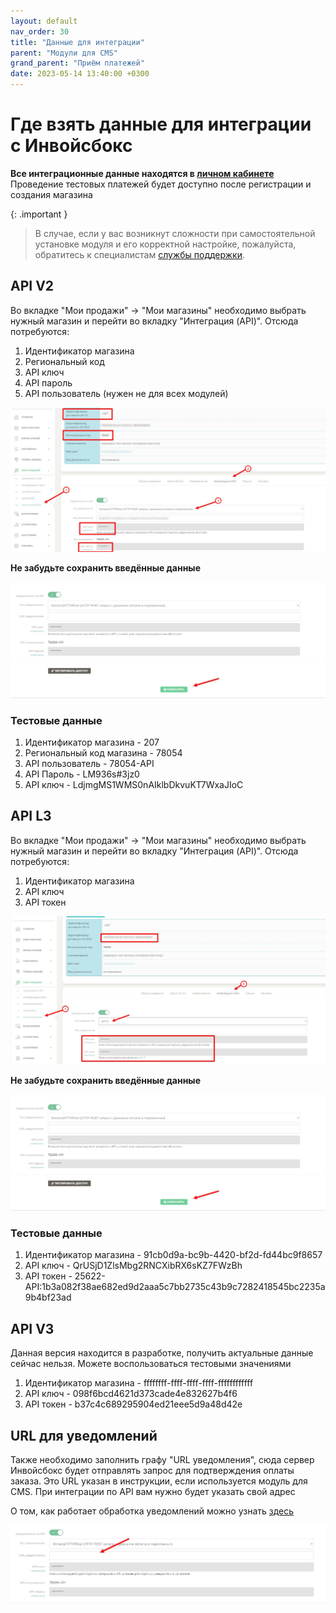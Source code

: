 ```yaml
---
layout: default
nav_order: 30
title: "Данные для интеграции"
parent: "Модули для CMS"
grand_parent: "Приём платежей"
date: 2023-05-14 13:40:00 +0300
---
```


# Где взять данные для интеграции с Инвойсбокс

**Все интеграционные данные находятся в [личном кабинете](https://business.invoicebox.ru)**
Проведение тестовых платежей будет доступно после регистрации и создания магазина

{: .important }
> В случае, если у вас возникнут сложности при самостоятельной установке модуля и его корректной настройке,
пожалуйста, обратитесь к специалистам [службы поддержки](https://www.invoicebox.ru/ru/contacts/feedback.html).

## API V2

Во вкладке "Мои продажи" -> "Мои магазины" необходимо выбрать нужный магазин и перейти во вкладку "Интеграция (API)".
Отсюда потребуются:
1) Идентификатор магазина
2) Региональный код
3) API ключ
4) API пароль
5) API пользователь (нужен не для всех модулей)

![Integration](/assets/images/cms/integrationData/1.jpg)

**Не забудьте сохранить введённые данные**

![Integration](/assets/images/cms/integrationData/3.jpg)

### Тестовые данные

1) Идентификатор магазина - 207
2) Региональный код магазина - 78054
3) API пользователь - 78054-API
4) API Пароль - LM936s#3jz0
5) API ключ - LdjmgMS1WMS0nAIklbDkvuKT7WxaJIoC

## API L3

Во вкладке "Мои продажи" -> "Мои магазины" необходимо выбрать нужный магазин и перейти во вкладку "Интеграция (API)".
Отсюда потребуются:
1) Идентификатор магазина
2) API ключ
3) API токен

![Integration](/assets/images/cms/integrationData/4.jpg)

**Не забудьте сохранить введённые данные**

![Integration](/assets/images/cms/integrationData/3.jpg)

### Тестовые данные

1) Идентификатор магазина - 91cb0d9a-bc9b-4420-bf2d-fd44bc9f8657
2) API ключ - QrUSjD1ZlsMbg2RNCXibRX6sKZ7FWzBh
3) API токен - 25622-API:1b3a082f38ae682ed9d2aaa5c7bb2735c43b9c7282418545bc2235a9b4bf23ad

## API V3

Данная версия находится в разработке, получить актуальные данные сейчас нельзя. Можете воспользоваться тестовыми значениями

1) Идентификатор магазина - ffffffff-ffff-ffff-ffff-ffffffffffff
2) API ключ - 098f6bcd4621d373cade4e832627b4f6
3) API токен - b37c4c689295904ed21eee5d9a48d42e

## URL для уведомлений

Также необходимо заполнить графу "URL уведомления", сюда сервер Инвойсбокс будет отправлять запрос для подтверждения оплаты заказа.
Это URL указан в инструкции, если используется модуль для CMS.
При интеграции по API вам нужно будет указать свой адрес

О том, как работает обработка уведомлений можно узнать [здесь](https://docs.invoicebox.ru/docs/merchant/notification)

![Integration](/assets/images/cms/integrationData/2.jpg)


